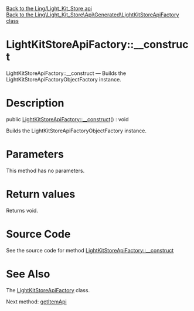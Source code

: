 [Back to the Ling/Light_Kit_Store api](https://github.com/lingtalfi/Light_Kit_Store/blob/master/doc/api/Ling/Light_Kit_Store.md)<br>
[Back to the Ling\Light_Kit_Store\Api\Generated\LightKitStoreApiFactory class](https://github.com/lingtalfi/Light_Kit_Store/blob/master/doc/api/Ling/Light_Kit_Store/Api/Generated/LightKitStoreApiFactory.md)


LightKitStoreApiFactory::__construct
================



LightKitStoreApiFactory::__construct — Builds the LightKitStoreApiFactoryObjectFactory instance.




Description
================


public [LightKitStoreApiFactory::__construct](https://github.com/lingtalfi/Light_Kit_Store/blob/master/doc/api/Ling/Light_Kit_Store/Api/Generated/LightKitStoreApiFactory/__construct.md)() : void




Builds the LightKitStoreApiFactoryObjectFactory instance.




Parameters
================

This method has no parameters.


Return values
================

Returns void.








Source Code
===========
See the source code for method [LightKitStoreApiFactory::__construct](https://github.com/lingtalfi/Light_Kit_Store/blob/master/Api/Generated/LightKitStoreApiFactory.php#L45-L50)


See Also
================

The [LightKitStoreApiFactory](https://github.com/lingtalfi/Light_Kit_Store/blob/master/doc/api/Ling/Light_Kit_Store/Api/Generated/LightKitStoreApiFactory.md) class.

Next method: [getItemApi](https://github.com/lingtalfi/Light_Kit_Store/blob/master/doc/api/Ling/Light_Kit_Store/Api/Generated/LightKitStoreApiFactory/getItemApi.md)<br>

